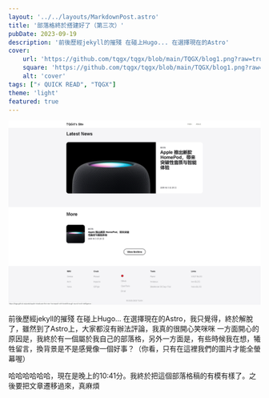 ```yaml
---
layout: '../../layouts/MarkdownPost.astro'
title: '部落格終於搭建好了（第三次）'
pubDate: 2023-09-19
description: '前後歷經jekyll的摧殘 在碰上Hugo... 在選擇現在的Astro'
cover:
    url: 'https://github.com/tqgx/tqgx/blob/main/TQGX/blog1.png?raw=true'
    square: 'https://github.com/tqgx/tqgx/blob/main/TQGX/blog1.png?raw=true'
    alt: 'cover'
tags: ["⚡ QUICK READ", "TQGX"] 
theme: 'light'
featured: true
---
```


![wbconnie 爽 |wide](https://github.com/tqgx/tqgx/blob/main/TQGX/blog1.png?raw=true)


前後歷經jekyll的摧殘 在碰上Hugo... 在選擇現在的Astro，我只覺得，終於解脫了，雖然到了Astro上，大家都沒有辦法評論，我真的很開心笑咪咪
一方面開心的原因是，我終於有一個屬於我自己的部落格，另外一方面是，有些時候我在想，犧牲留言，換背景是不是感覺像一個好事？（你看，只有在這裡我們的圖片才能全螢幕喔）


哈哈哈哈哈哈，現在是晚上的10:41分。我終於把這個部落格稿的有模有樣了。之後要把文章遷移過來，真麻煩
